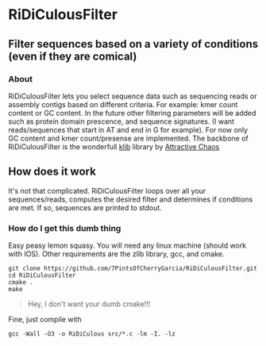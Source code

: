 # RiDiCulousFilter
## Filter sequences based on a variety of conditions (even if they are comical)

### About
RiDiCulousFilter lets you select sequence data such as sequencing reads or assembly contigs
based on different criteria. For example: kmer count content or GC content. In the future 
other filtering parameters will be added such as protein domain prescence, and sequence 
signatures. (I want reads/sequences that start in AT and end in G for example). For now
only GC content and kmer count/presense are implemented.
The backbone of RiDiCulousFilter is the wonderfull [klib](https://github.com/attractivechaos/klib) library by [Attractive Chaos](https://github.com/attractivechaos)

## How does it work
It's not that complicated. RiDiCulousFilter loops over all your sequences/reads, 
computes the desired filter and determines if conditions are met. If so,
sequences are printed to stdout.

### How do I get this dumb thing
Easy peasy lemon squasy. You will need any linux machine (should work with IOS).
Other requirements are the zlib library, gcc, and cmake.

```
git clone https://github.com/7PintsOfCherryGarcia/RiDiCulousFilter.git
cd RiDiCulousFilter
cmake .
make
```
> Hey, I don't want your dumb cmake!!!

Fine, just compile with

```
gcc -Wall -O3 -o RiDiCulous src/*.c -lm -I. -lz 
```
